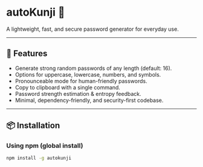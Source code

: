 # autoKunji 🔐  
A lightweight, fast, and secure password generator for everyday use.  

---

## 🚀 Features
- Generate strong random passwords of any length (default: 16).
- Options for uppercase, lowercase, numbers, and symbols.
- Pronounceable mode for human-friendly passwords.
- Copy to clipboard with a single command.
- Password strength estimation & entropy feedback.
- Minimal, dependency-friendly, and security-first codebase.

---

## 📦 Installation

### Using npm (global install)
```bash
npm install -g autokunji
